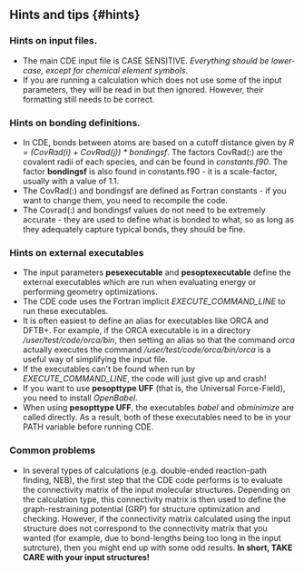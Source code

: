 ## Hints and tips {#hints}

### Hints on input files.

- The main CDE input file is CASE SENSITIVE. *Everything should be lower-case, except for chemical element symbols*.
- If you are running a calculation which does not use some of the input parameters, they will be read in but then ignored. However, their formatting
still needs to be correct.

### Hints on bonding definitions.

- In CDE, bonds between atoms are based on a cutoff distance given by *R = (CovRad(i) + CovRad(j)) * bondingsf*. The factors CovRad(:) are the covalent radii of each species, and can be found in *constants.f90*. The factor **bondingsf** is also found in constants.f90 - it is a scale-factor, usually with a value of 1.1.
- The CovRad(:) and bondingsf are defined as Fortran constants - if you want to change them, you need to recompile the code.
- The Covrad(:) and bondingsf values do not need to be extremely accurate - they are used to define what is bonded to what, so as long as they adequately capture typical bonds, they should be fine.

### Hints on external executables

- The input parameters **pesexecutable** and **pesoptexecutable** define the external executables which are run when evaluating energy or performing geometry optimizations.
- The CDE code uses the Fortran implicit *EXECUTE_COMMAND_LINE* to run these executables.
- It is often easiest to define an alias for executables like ORCA and DFTB+. For example, if the ORCA executable is in a directory */user/test/code/orca/bin*, then setting an alias so that the command *orca* actually executes the command */user/test/code/orca/bin/orca* is a useful way of simplifying the input file.
- If the executables can't be found when run by *EXECUTE_COMMAND_LINE*, the code will just give up and crash!
- If you want to use **pesopttype UFF** (that is, the Universal Force-Field), you need to install *OpenBabel*.
- When using **pesopttype UFF**, the executables *babel* and *obminimize* are called directly. As a result, both of these executables need to be in your PATH variable before running CDE.


### Common problems

- In several types of calculations (e.g. double-ended reaction-path finding, NEB), the first step that the CDE code performs is to evaluate the connectivity matrix of the input molecular structures. Depending on the calculation type, this connectivity matrix is then used to define the graph-restraining potential (GRP) for structure optimization and checking. However, if the connectivity matrix calculated using the input structure does not correspond to the connectivity matrix that you wanted (for example, due to bond-lengths being too long in the input sutrcture), then you might end up with some odd results. **In short, TAKE CARE with your input structures!**
